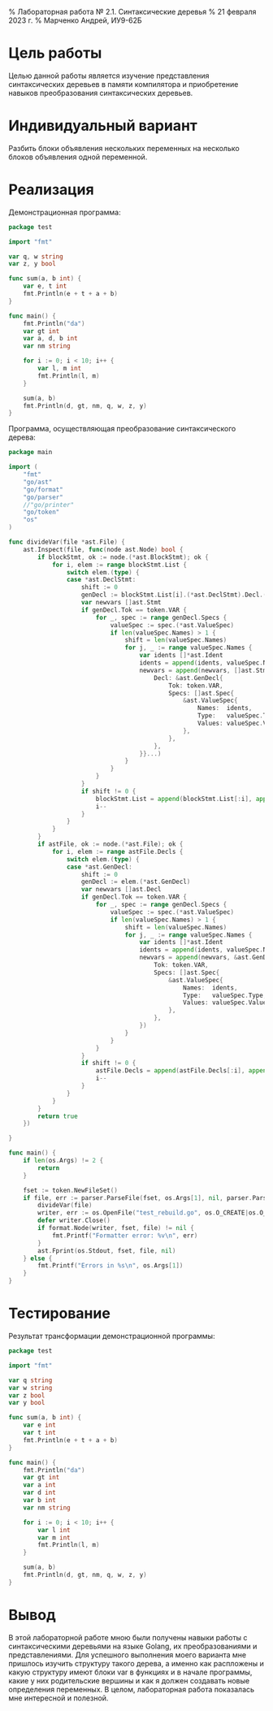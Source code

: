 % Лабораторная работа № 2.1. Синтаксические деревья
% 21 февраля 2023 г.
% Марченко Андрей, ИУ9-62Б

# Цель работы
Целью данной работы является изучение представления синтаксических деревьев в памяти компилятора 
и приобретение навыков преобразования синтаксических деревьев.

# Индивидуальный вариант
Разбить блоки объявления нескольких переменных на несколько блоков объявления одной переменной.

# Реализация

Демонстрационная программа:

```go
package test

import "fmt"

var q, w string
var z, y bool

func sum(a, b int) {
	var e, t int
	fmt.Println(e + t + a + b)
}

func main() {
    fmt.Println("da")
	var gt int
	var a, d, b int
	var nm string

	for i := 0; i < 10; i++ {
		var l, m int
		fmt.Println(l, m)
	}

    sum(a, b)
	fmt.Println(d, gt, nm, q, w, z, y)
}

```

Программа, осуществляющая преобразование синтаксического дерева:

```go
package main

import (
	"fmt"
	"go/ast"
	"go/format"
	"go/parser"
	//"go/printer"
	"go/token"
	"os"
)

func divideVar(file *ast.File) {
	ast.Inspect(file, func(node ast.Node) bool {
		if blockStmt, ok := node.(*ast.BlockStmt); ok {
			for i, elem := range blockStmt.List {
				switch elem.(type) {
				case *ast.DeclStmt:
					shift := 0
					genDecl := blockStmt.List[i].(*ast.DeclStmt).Decl.(*ast.GenDecl)
					var newvars []ast.Stmt
					if genDecl.Tok == token.VAR {
						for _, spec := range genDecl.Specs {
							valueSpec := spec.(*ast.ValueSpec)
							if len(valueSpec.Names) > 1 {
								shift = len(valueSpec.Names)
								for j, _ := range valueSpec.Names {
									var idents []*ast.Ident
									idents = append(idents, valueSpec.Names[j])
									newvars = append(newvars, []ast.Stmt{&ast.DeclStmt{
										Decl: &ast.GenDecl{
											Tok: token.VAR,
											Specs: []ast.Spec{
												&ast.ValueSpec{
													Names:  idents,
													Type:   valueSpec.Type,
													Values: valueSpec.Values,
												},
											},
										},
									}}...)
								}
							}
						}
					}
					if shift != 0 {
						blockStmt.List = append(blockStmt.List[:i], append(newvars, blockStmt.List[i+1:]...)...)
						i--
					}
				}
			}
		}
		if astFile, ok := node.(*ast.File); ok {
			for i, elem := range astFile.Decls {
				switch elem.(type) {
				case *ast.GenDecl:
					shift := 0
					genDecl := elem.(*ast.GenDecl)
					var newvars []ast.Decl
					if genDecl.Tok == token.VAR {
						for _, spec := range genDecl.Specs {
							valueSpec := spec.(*ast.ValueSpec)
							if len(valueSpec.Names) > 1 {
								shift = len(valueSpec.Names)
								for j, _ := range valueSpec.Names {
									var idents []*ast.Ident
									idents = append(idents, valueSpec.Names[j])
									newvars = append(newvars, &ast.GenDecl{
										Tok: token.VAR,
										Specs: []ast.Spec{
											&ast.ValueSpec{
												Names:  idents,
												Type:   valueSpec.Type,
												Values: valueSpec.Values,
											},
										},
									})
								}
							}
						}
					}
					if shift != 0 {
						astFile.Decls = append(astFile.Decls[:i], append(newvars, astFile.Decls[i+1:]...)...)
						i--
					}
				}
			}
		}
		return true
	})

}

func main() {
	if len(os.Args) != 2 {
		return
	}

	fset := token.NewFileSet()
	if file, err := parser.ParseFile(fset, os.Args[1], nil, parser.ParseComments); err == nil {
		divideVar(file)
		writer, err := os.OpenFile("test_rebuild.go", os.O_CREATE|os.O_RDWR, 0777)
		defer writer.Close()
		if format.Node(writer, fset, file) != nil {
			fmt.Printf("Formatter error: %v\n", err)
		}
		ast.Fprint(os.Stdout, fset, file, nil)
	} else {
		fmt.Printf("Errors in %s\n", os.Args[1])
	}
}

```

# Тестирование

Результат трансформации демонстрационной программы:

```go
package test

import "fmt"

var q string
var w string
var z bool
var y bool

func sum(a, b int) {
	var e int
	var t int
	fmt.Println(e + t + a + b)
}

func main() {
	fmt.Println("da")
	var gt int
	var a int
	var d int
	var b int
	var nm string

	for i := 0; i < 10; i++ {
		var l int
		var m int
		fmt.Println(l, m)
	}

	sum(a, b)
	fmt.Println(d, gt, nm, q, w, z, y)
}

```

# Вывод
В этой лабораторной работе мною были получены навыки работы с синтаксическими деревьями на языке Golang, 
их преобразованиями и представлениями. 
Для успешного выполнения моего варианта мне пришлось изучить структуру такого дерева, 
а именно как распложены и какую структуру имеют блоки var в функциях и в начале программы, 
какие у них родительские вершины и как я должен создавать новые определения переменных. 
В целом, лабораторная работа показалась мне интересной и полезной.